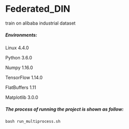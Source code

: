 # Federated_DIN
train on alibaba industrial dataset

##### Environments:

Linux  4.4.0

Python 3.6.0

Numpy 1.16.0

TensorFlow 1.14.0

FlatBuffers 1.11

Matplotlib 3.0.0

##### The process of running the project is shown as follow:

```shell
bash run_multiprocess.sh
```
